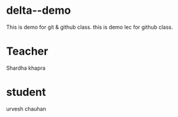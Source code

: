 # delta--demo
This is demo for git &amp; github class.
this is demo lec for github class.

# Teacher
Shardha khapra

# student 
urvesh chauhan
